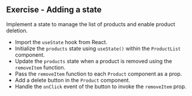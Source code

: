 ## Exercise - Adding a state

Implement a state to manage the list of products and enable product deletion.

- Import the `useState` hook from React.
- Initialize the `products` state using `useState()` within the `ProductList` component.
- Update the `products` state when a product is removed using the `removeItem` function.
- Pass the `removeItem` function to each `Product` component as a prop.
- Add a delete button in the `Product` component.
- Handle the `onClick` event of the button to invoke the `removeItem` prop.
